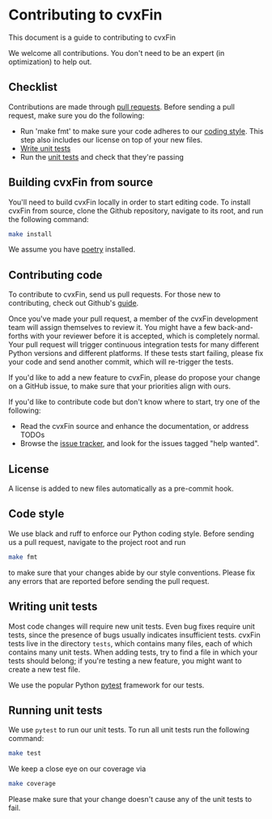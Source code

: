 # Contributing to cvxFin

This document is a guide to contributing to cvxFin

We welcome all contributions. You don't need to be an expert (in optimization)
to help out.

## Checklist

Contributions are made through
[pull requests](https://help.github.com/articles/using-pull-requests/).
Before sending a pull request, make sure you do the following:

- Run 'make fmt' to make sure your code adheres to our [coding style](#code-style).
  This step also includes our license on top of your new files.
- [Write unit tests](#writing-unit-tests)
- Run the [unit tests](#running-unit-tests) and check that they're passing

## Building cvxFin from source

You'll need to build cvxFin locally in order to start editing code.
To install cvxFin from source, clone the Github
repository, navigate to its root, and run the following command:

```bash
make install
```

We assume you have [poetry](https://python-poetry.org) installed.

## Contributing code

To contribute to cvxFin, send us pull requests.
For those new to contributing, check out Github's
[guide](https://help.github.com/articles/using-pull-requests/).

Once you've made your pull request, a member of the cvxFin
development team will assign themselves to review it. You might have a few
back-and-forths with your reviewer before it is accepted, which is completely normal.
Your pull request will trigger continuous integration tests for many different
Python versions and different platforms. If these tests start failing, please
fix your code and send another commit, which will re-trigger the tests.

If you'd like to add a new feature to cvxFin, please do propose your
change on a GitHub issue, to make sure that your priorities align with ours.

If you'd like to contribute code but don't know where to start, try one of the
following:

- Read the cvxFin source and enhance the documentation,
  or address TODOs
- Browse the [issue tracker](https://github.com/tschm/cvxFin/issues),
  and look for the issues tagged "help wanted".

## License

A license is added to new files automatically as a pre-commit hook.

## Code style

We use black and ruff to enforce our Python coding style.
Before sending us a pull request, navigate to the project root
and run

```bash
make fmt
```

to make sure that your changes abide by our style conventions. Please fix any
errors that are reported before sending the pull request.

## Writing unit tests

Most code changes will require new unit tests. Even bug fixes require unit tests,
since the presence of bugs usually indicates insufficient tests.
cvxFin tests live in the directory `tests`,
which contains many files, each of which contains many unit tests.
When adding tests, try to find a file in which your tests should belong;
if you're testing a new feature, you might want to create a new test file.

We use the popular Python [pytest](https://docs.pytest.org/en/) framework for our
tests.

## Running unit tests

We use `pytest` to run our unit tests.
To run all unit tests run the following command:

```bash
make test
```

We keep a close eye on our coverage via

```bash
make coverage
```

Please make sure that your change doesn't cause any of the unit tests to fail.
